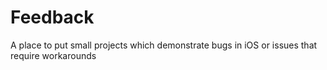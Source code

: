 # Feedback
A place to put small projects which demonstrate bugs in iOS or issues that require workarounds
